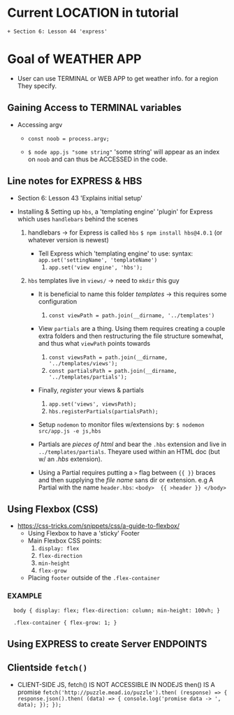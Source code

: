 # Current LOCATION in tutorial
	+ Section 6: Lesson 44 'express'

# Goal of WEATHER APP

* User can use TERMINAL or WEB APP to get weather info. for a region They specify.

## Gaining Access to TERMINAL variables

* Accessing argv
	+ `const noob = process.argv;`
	
	+ `$ node app.js "some string"` 'some string' will appear as an index on `noob` and can thus be ACCESSED in the code.

## Line notes for EXPRESS & HBS
* Section 6: Lesson 43 'Explains initial setup'

* Installing & Setting up `hbs`, a 'templating engine' 'plugin' for Express which uses `handlebars` behind the scenes	
	1. handlebars -> for Express is called `hbs`
		`$ npm install hbs@4.0.1` (or whatever version is newest)
	
		+ Tell Express which 'templating engine' to use:
			syntax: `app.set('settingName', 'templateName')`
			1. `app.set('view engine', 'hbs');`

	2. `hbs` templates live in `views/` -> need to `mkdir` this guy

		+ It is beneficial to name this folder *templates* -> this requires some configuration
			1. `const viewPath = path.join(__dirname, '../templates')`

		+ View `partials` are a thing. Using them requires creating a couple extra folders and then restructuring the file structure somewhat, and thus what `viewPath` points towards
			1. `const viewsPath = path.join(__dirname, '../templates/views');`
			2. `const partialsPath = path.join(__dirname, '../templates/partials');`

		+ Finally, *register* your views & partials
			1. `app.set('views', viewsPath);`
			2. `hbs.registerPartials(partialsPath);`

		+ Setup `nodemon` to monitor files w/extensions by:
			`$ nodemon src/app.js -e js,hbs`

		+ Partials are *pieces of html* and bear the `.hbs` extension and live in `../templates/partials`. Theyare used within an HTML doc (but w/ an *.hbs* extension). 

		+ Using a Partial requires putting a `>` flag between `{{ }}` braces and then supplying the *file name* sans dir or extension. 
			e.g A Partial with the name `header.hbs`:
				`<body> 
					{{ >header }}
				</body>`

## Using Flexbox (CSS)
* https://css-tricks.com/snippets/css/a-guide-to-flexbox/
	+ Using Flexbox to have a 'sticky' Footer
	+ Main Flexbox CSS points:
		1. `display: flex` 
		2. `flex-direction` 
		3. `min-height` 
		4. `flex-grow`
	+ Placing `footer` outside of the `.flex-container`

### EXAMPLE
`	body {
		display: flex;
		flex-direction: column;
		min-height: 100vh;
	}
`

`	.flex-container {
		flex-grow: 1;
	}
`

## Using EXPRESS to create Server ENDPOINTS

## Clientside `fetch()`

* CLIENT-SIDE JS, fetch() IS NOT ACCESSIBLE IN NODEJS
then() IS A promise
`fetch('http://puzzle.mead.io/puzzle').then( (response) => {
	response.json().then( (data) => {
		console.log('promise data -> ', data);
	});
});`

